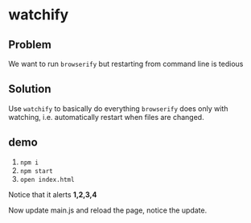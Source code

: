 # watchify

## Problem
We want to run `browserify` but restarting from command line is tedious

## Solution
Use `watchify` to basically do everything `browserify` does only with watching, i.e. automatically
restart when files are changed.

## demo
1. `npm i`
2. `npm start`
3. `open index.html`

Notice that it alerts **1,2,3,4**

Now update main.js and reload the page, notice the update.
